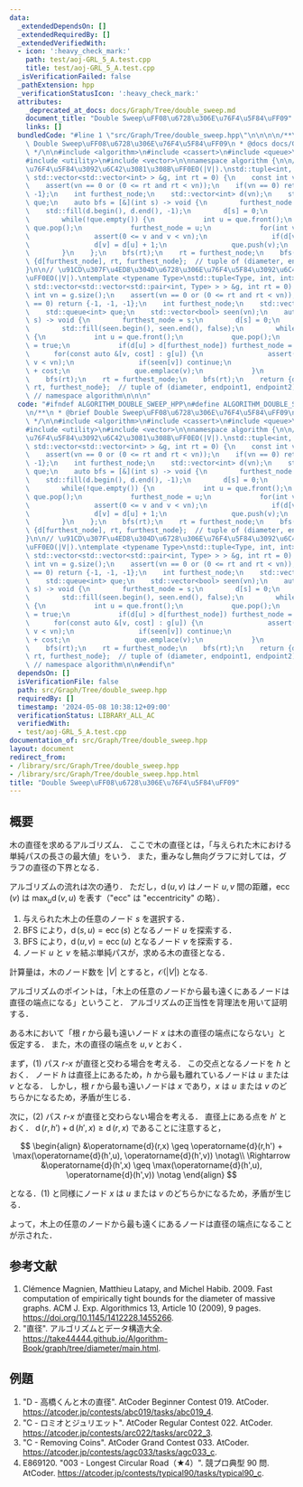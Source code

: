 ```yaml
---
data:
  _extendedDependsOn: []
  _extendedRequiredBy: []
  _extendedVerifiedWith:
  - icon: ':heavy_check_mark:'
    path: test/aoj-GRL_5_A.test.cpp
    title: test/aoj-GRL_5_A.test.cpp
  _isVerificationFailed: false
  _pathExtension: hpp
  _verificationStatusIcon: ':heavy_check_mark:'
  attributes:
    _deprecated_at_docs: docs/Graph/Tree/double_sweep.md
    document_title: "Double Sweep\uFF08\u6728\u306E\u76F4\u5F84\uFF09"
    links: []
  bundledCode: "#line 1 \"src/Graph/Tree/double_sweep.hpp\"\n\n\n\n/**\n * @brief\
    \ Double Sweep\uFF08\u6728\u306E\u76F4\u5F84\uFF09\n * @docs docs/Graph/Tree/double_sweep.md\n\
    \ */\n\n#include <algorithm>\n#include <cassert>\n#include <queue>\n#include <tuple>\n\
    #include <utility>\n#include <vector>\n\nnamespace algorithm {\n\n// \u6728\u306E\
    \u76F4\u5F84\u3092\u6C42\u3081\u308B\uFF0EO(|V|).\nstd::tuple<int, int, int> double_sweep(const\
    \ std::vector<std::vector<int> > &g, int rt = 0) {\n    const int vn = g.size();\n\
    \    assert(vn == 0 or (0 <= rt and rt < vn));\n    if(vn == 0) return {-1, -1,\
    \ -1};\n    int furthest_node;\n    std::vector<int> d(vn);\n    std::queue<int>\
    \ que;\n    auto bfs = [&](int s) -> void {\n        furthest_node = s;\n    \
    \    std::fill(d.begin(), d.end(), -1);\n        d[s] = 0;\n        que.push(s);\n\
    \        while(!que.empty()) {\n            int u = que.front();\n           \
    \ que.pop();\n            furthest_node = u;\n            for(int v : g[u]) {\n\
    \                assert(0 <= v and v < vn);\n                if(d[v] != -1) continue;\n\
    \                d[v] = d[u] + 1;\n                que.push(v);\n            }\n\
    \        }\n    };\n    bfs(rt);\n    rt = furthest_node;\n    bfs(rt);\n    return\
    \ {d[furthest_node], rt, furthest_node};  // tuple of (diameter, endpoint1, endpoint2).\n\
    }\n\n// \u91CD\u307F\u4ED8\u304D\u6728\u306E\u76F4\u5F84\u3092\u6C42\u3081\u308B\
    \uFF0EO(|V|).\ntemplate <typename Type>\nstd::tuple<Type, int, int> double_sweep(const\
    \ std::vector<std::vector<std::pair<int, Type> > > &g, int rt = 0) {\n    const\
    \ int vn = g.size();\n    assert(vn == 0 or (0 <= rt and rt < vn));\n    if(vn\
    \ == 0) return {-1, -1, -1};\n    int furthest_node;\n    std::vector<Type> d(vn);\n\
    \    std::queue<int> que;\n    std::vector<bool> seen(vn);\n    auto bfs = [&](int\
    \ s) -> void {\n        furthest_node = s;\n        d[s] = 0;\n        que.push(s);\n\
    \        std::fill(seen.begin(), seen.end(), false);\n        while(!que.empty())\
    \ {\n            int u = que.front();\n            que.pop();\n            seen[u]\
    \ = true;\n            if(d[u] > d[furthest_node]) furthest_node = u;\n      \
    \      for(const auto &[v, cost] : g[u]) {\n                assert(0 <= v and\
    \ v < vn);\n                if(seen[v]) continue;\n                d[v] = d[u]\
    \ + cost;\n                que.emplace(v);\n            }\n        }\n    };\n\
    \    bfs(rt);\n    rt = furthest_node;\n    bfs(rt);\n    return {d[furthest_node],\
    \ rt, furthest_node};  // tuple of (diameter, endpoint1, endpoint2).\n}\n\n} \
    \ // namespace algorithm\n\n\n"
  code: "#ifndef ALGORITHM_DOUBLE_SWEEP_HPP\n#define ALGORITHM_DOUBLE_SWEEP_HPP 1\n\
    \n/**\n * @brief Double Sweep\uFF08\u6728\u306E\u76F4\u5F84\uFF09\n * @docs docs/Graph/Tree/double_sweep.md\n\
    \ */\n\n#include <algorithm>\n#include <cassert>\n#include <queue>\n#include <tuple>\n\
    #include <utility>\n#include <vector>\n\nnamespace algorithm {\n\n// \u6728\u306E\
    \u76F4\u5F84\u3092\u6C42\u3081\u308B\uFF0EO(|V|).\nstd::tuple<int, int, int> double_sweep(const\
    \ std::vector<std::vector<int> > &g, int rt = 0) {\n    const int vn = g.size();\n\
    \    assert(vn == 0 or (0 <= rt and rt < vn));\n    if(vn == 0) return {-1, -1,\
    \ -1};\n    int furthest_node;\n    std::vector<int> d(vn);\n    std::queue<int>\
    \ que;\n    auto bfs = [&](int s) -> void {\n        furthest_node = s;\n    \
    \    std::fill(d.begin(), d.end(), -1);\n        d[s] = 0;\n        que.push(s);\n\
    \        while(!que.empty()) {\n            int u = que.front();\n           \
    \ que.pop();\n            furthest_node = u;\n            for(int v : g[u]) {\n\
    \                assert(0 <= v and v < vn);\n                if(d[v] != -1) continue;\n\
    \                d[v] = d[u] + 1;\n                que.push(v);\n            }\n\
    \        }\n    };\n    bfs(rt);\n    rt = furthest_node;\n    bfs(rt);\n    return\
    \ {d[furthest_node], rt, furthest_node};  // tuple of (diameter, endpoint1, endpoint2).\n\
    }\n\n// \u91CD\u307F\u4ED8\u304D\u6728\u306E\u76F4\u5F84\u3092\u6C42\u3081\u308B\
    \uFF0EO(|V|).\ntemplate <typename Type>\nstd::tuple<Type, int, int> double_sweep(const\
    \ std::vector<std::vector<std::pair<int, Type> > > &g, int rt = 0) {\n    const\
    \ int vn = g.size();\n    assert(vn == 0 or (0 <= rt and rt < vn));\n    if(vn\
    \ == 0) return {-1, -1, -1};\n    int furthest_node;\n    std::vector<Type> d(vn);\n\
    \    std::queue<int> que;\n    std::vector<bool> seen(vn);\n    auto bfs = [&](int\
    \ s) -> void {\n        furthest_node = s;\n        d[s] = 0;\n        que.push(s);\n\
    \        std::fill(seen.begin(), seen.end(), false);\n        while(!que.empty())\
    \ {\n            int u = que.front();\n            que.pop();\n            seen[u]\
    \ = true;\n            if(d[u] > d[furthest_node]) furthest_node = u;\n      \
    \      for(const auto &[v, cost] : g[u]) {\n                assert(0 <= v and\
    \ v < vn);\n                if(seen[v]) continue;\n                d[v] = d[u]\
    \ + cost;\n                que.emplace(v);\n            }\n        }\n    };\n\
    \    bfs(rt);\n    rt = furthest_node;\n    bfs(rt);\n    return {d[furthest_node],\
    \ rt, furthest_node};  // tuple of (diameter, endpoint1, endpoint2).\n}\n\n} \
    \ // namespace algorithm\n\n#endif\n"
  dependsOn: []
  isVerificationFile: false
  path: src/Graph/Tree/double_sweep.hpp
  requiredBy: []
  timestamp: '2024-05-08 10:38:12+09:00'
  verificationStatus: LIBRARY_ALL_AC
  verifiedWith:
  - test/aoj-GRL_5_A.test.cpp
documentation_of: src/Graph/Tree/double_sweep.hpp
layout: document
redirect_from:
- /library/src/Graph/Tree/double_sweep.hpp
- /library/src/Graph/Tree/double_sweep.hpp.html
title: "Double Sweep\uFF08\u6728\u306E\u76F4\u5F84\uFF09"
---
```

## 概要

木の直径を求めるアルゴリズム．
ここで木の直径とは，「与えられた木における単純パスの長さの最大値」をいう．
また，重みなし無向グラフに対しては，グラフの直径の下界となる．

アルゴリズムの流れは次の通り．
ただし，$\operatorname{d}(u,v)$ はノード $u, v$ 間の距離，$\operatorname{ecc}(v)$ は $\max_u \operatorname{d}(v,u)$ を表す（"ecc" は "eccentricity" の略）．

1. 与えられた木上の任意のノード $s$ を選択する．
1. BFS により，$\operatorname{d}(s,u) = \operatorname{ecc}(s)$ となるノード $u$ を探索する．
1. BFS により，$\operatorname{d}(u,v) = \operatorname{ecc}(u)$ となるノード $v$ を探索する．
1. ノード $u$ と $v$ を結ぶ単純パスが，求める木の直径となる．

計算量は，木のノード数を $\lvert V \rvert$ とすると，$\mathcal{O}(\lvert V \rvert)$ となる.

アルゴリズムのポイントは，「木上の任意のノードから最も遠くにあるノードは直径の端点になる」ということ．
アルゴリズムの正当性を背理法を用いて証明する．

ある木において「根 $r$ から最も遠いノード $x$ は木の直径の端点にならない」と仮定する．
また，木の直径の端点を $u, v$ とおく．

まず，(1) パス $r$-$x$ が直径と交わる場合を考える．
この交点となるノードを $h$ とおく．
ノード $h$ は直径上にあるため，$h$ から最も離れているノードは $u$ または $v$ となる．
しかし，根 $r$ から最も遠いノードは $x$ であり，$x$ は $u$ または $v$ のどちらかになるため，矛盾が生じる．

次に，(2) パス $r$-$x$ が直径と交わらない場合を考える．
直径上にある点を $h'$ とおく．
$\operatorname{d}(r,h') + \operatorname{d}(h',x) \geq \operatorname{d}(r,x)$ であることに注意すると，

$$
\begin{align}
&\operatorname{d}(r,x) \geq \operatorname{d}(r,h') + \max(\operatorname{d}(h',u), \operatorname{d}(h',v)) \notag\\
\Rightarrow &\operatorname{d}(h',x) \geq \max(\operatorname{d}(h',u), \operatorname{d}(h',v)) \notag
\end{align}
$$

となる．(1) と同様にノード $x$ は $u$ または $v$ のどちらかになるため，矛盾が生じる．

よって，木上の任意のノードから最も遠くにあるノードは直径の端点になることが示された．


## 参考文献

1. Clémence Magnien, Matthieu Latapy, and Michel Habib. 2009. Fast computation of empirically tight bounds for the diameter of massive graphs. ACM J. Exp. Algorithmics 13, Article 10 (2009), 9 pages. <https://doi.org/10.1145/1412228.1455266>.
1. "直径". アルゴリズムとデータ構造大全. <https://take44444.github.io/Algorithm-Book/graph/tree/diameter/main.html>.


## 例題

1. "D - 高橋くんと木の直径". AtCoder Beginner Contest 019. AtCoder. <https://atcoder.jp/contests/abc019/tasks/abc019_4>.
1. "C - ロミオとジュリエット". AtCoder Regular Contest 022. AtCoder. <https://atcoder.jp/contests/arc022/tasks/arc022_3>.
1. "C - Removing Coins". AtCoder Grand Contest 033. AtCoder. <https://atcoder.jp/contests/agc033/tasks/agc033_c>.
1. E869120. "003 - Longest Circular Road（★4）". 競プロ典型 90 問. AtCoder. <https://atcoder.jp/contests/typical90/tasks/typical90_c>.
